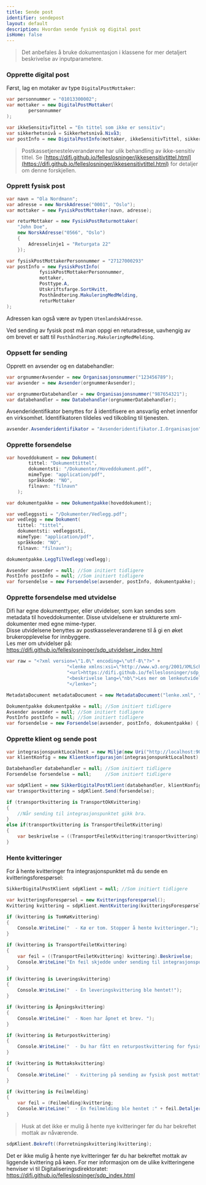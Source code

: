 ```yaml
---
title: Sende post
identifier: sendepost
layout: default
description: Hvordan sende fysisk og digital post
isHome: false
---
```


> Det anbefales å bruke dokumentasjon i klassene for mer detaljert beskrivelse av inputparametere.

### Opprette digital post

Først, lag en motaker av type `DigitalPostMottaker`:

``` csharp
var personnummer = "01013300002";
var mottaker = new DigitalPostMottaker(
        personnummer 
);

var ikkeSensitivTittel = "En tittel som ikke er sensitiv";
var sikkerhetsnivå = Sikkerhetsnivå.Nivå3;
var postInfo = new DigitalPostInfo(mottaker, ikkeSensitivTittel, sikkerhetsnivå);
```

> Postkassetjenesteleverandørene har ulik behandling av ikke-sensitiv tittel. Se [https://difi.github.io/felleslosninger/ikkesensitivtittel.html](https://difi.github.io/felleslosninger/ikkesensitivtittel.html) for detaljer om denne forskjellen.


### Opprett fysisk post

``` csharp
var navn = "Ola Nordmann";
var adresse = new NorskAdresse("0001", "Oslo");
var mottaker = new FysiskPostMottaker(navn, adresse);

var returMottaker = new FysiskPostReturmottaker(
    "John Doe", 
    new NorskAdresse("0566", "Oslo")
    {
        Adresselinje1 = "Returgata 22"
    });

var fysiskPostMottakerPersonnummer = "27127000293"
var postInfo = new FysiskPostInfo(
            fysiskPostMottakerPersonnummer,
            mottaker, 
            Posttype.A, 
            Utskriftsfarge.SortHvitt, 
            Posthåndtering.MakuleringMedMelding, 
            returMottaker
);
```

Adressen kan også være av typen `UtenlandskAdresse`.

Ved sending av fysisk post må man oppgi en returadresse, uavhengig av om brevet er satt til `Posthåndtering.MakuleringMedMelding`.

### Oppsett før sending

Opprett en avsender og en databehandler:

``` csharp
var orgnummerAvsender = new Organisasjonsnummer("123456789");
var avsender = new Avsender(orgnummerAvsender);

var orgnummerDatabehandler = new Organisasjonsnummer("987654321");
var databehandler = new Databehandler(orgnummerDatabehandler);
```

Avsenderidentifikator benyttes for å identifisere en ansvarlig enhet innenfor en virksomhet. 
Identifikatoren tildeles ved tilkobling til tjenesten. 

``` csharp
avsender.Avsenderidentifikator = "Avsenderidentifikator.I.Organisasjon";
```

### Opprette forsendelse

``` csharp
var hoveddokument = new Dokument(
        tittel: "Dokumenttittel", 
        dokumentsti: "/Dokumenter/Hoveddokument.pdf", 
        mimeType: "application/pdf", 
        språkkode: "NO", 
        filnavn: "filnavn"
    );

var dokumentpakke = new Dokumentpakke(hoveddokument);

var vedleggssti = "/Dokumenter/Vedlegg.pdf";
var vedlegg = new Dokument(
    tittel: "tittel", 
    dokumentsti: vedleggssti, 
    mimeType: "application/pdf", 
    språkkode: "NO", 
    filnavn: "filnavn");

dokumentpakke.LeggTilVedlegg(vedlegg);

Avsender avsender = null; //Som initiert tidligere
PostInfo postInfo = null; //Som initiert tidligere
var forsendelse = new Forsendelse(avsender, postInfo, dokumentpakke);
```


### Opprette forsendelse med utvidelse

Difi har egne dokumenttyper, eller utvidelser, som kan sendes som metadata til hoveddokumenter. Disse utvidelsene er strukturerte xml-dokumenter med egne mime-typer.  
Disse utvidelsene benyttes av postkasseleverandørene til å gi en øket brukeropplevelse for innbyggere.   
Les mer om utvidelser på: https://difi.github.io/felleslosninger/sdp_utvidelser_index.html  

``` csharp
var raw = "<?xml version=\"1.0\" encoding=\"utf-8\"?>" +
                      "<lenke xmlns:xsi=\"http://www.w3.org/2001/XMLSchema-instance\" xmlns:xsd=\"http://www.w3.org/2001/XMLSchema\" xmlns=\"http://begrep.difi.no/sdp/utvidelser/lenke\">" +
                      "<url>https://difi.github.io/felleslosninger/sdp_lenke.html</url>" +
                      "<beskrivelse lang=\"nb\">Les mer om lenkeutvidelse</beskrivelse>" +
                      "</lenke>";

MetadataDocument metadataDocument = new MetadataDocument("lenke.xml", "application/vnd.difi.dpi.lenke", raw);

Dokumentpakke dokumentpakke = null; //Som initiert tidligere
Avsender avsender = null; //Som initiert tidligere
PostInfo postInfo = null; //Som initiert tidligere
var forsendelse = new Forsendelse(avsender, postInfo, dokumentpakke) { MetadataDocument = metadataDocument };
```

### Opprette klient og sende post


``` csharp
var integrasjonspunktLocalhost = new Miljø(new Uri("http://localhost:9093"));
var klientKonfig = new Klientkonfigurasjon(integrasjonspunktLocalhost);

Databehandler databehandler = null; //Som initiert tidligere
Forsendelse forsendelse = null;     //Som initiert tidligere

var sdpKlient = new SikkerDigitalPostKlient(databehandler, klientKonfig);
var transportkvittering = sdpKlient.Send(forsendelse);

if (transportkvittering is TransportOkKvittering)
{
    //Når sending til integrasjonspunktet gikk bra.		
}
else if(transportkvittering is TransportFeiletKvittering)
{
    var beskrivelse = ((TransportFeiletKvittering)transportkvittering).Beskrivelse;
}
```

### Hente kvitteringer

For å hente kvitteringer fra integrasjonspunktet må du sende en kvitteringsforespørsel:

``` csharp
SikkerDigitalPostKlient sdpKlient = null; //Som initiert tidligere

var kvitteringsForespørsel = new Kvitteringsforespørsel();
Kvittering kvittering = sdpKlient.HentKvittering(kvitteringsForespørsel);

if (kvittering is TomKøKvittering)
{
    Console.WriteLine("  - Kø er tom. Stopper å hente kvitteringer.");
}

if (kvittering is TransportFeiletKvittering)
{
    var feil = ((TransportFeiletKvittering) kvittering).Beskrivelse;
    Console.WriteLine("En feil skjedde under sending til integrasjonspunktet.");
}

if (kvittering is Leveringskvittering)
{
    Console.WriteLine("  - En leveringskvittering ble hentet!");
}

if (kvittering is Åpningskvittering)
{
    Console.WriteLine("  - Noen har åpnet et brev. ");
}

if (kvittering is Returpostkvittering)
{
    Console.WriteLine("  - Du har fått en returpostkvittering for fysisk post.");
}

if (kvittering is Mottakskvittering)
{
    Console.WriteLine("  - Kvittering på sending av fysisk post mottatt.");
}

if (kvittering is Feilmelding)
{
    var feil = (Feilmelding)kvittering;
    Console.WriteLine("  - En feilmelding ble hentet :" + feil.Detaljer, true);
}
```

> Husk at det ikke er mulig å hente nye kvitteringer før du har bekreftet mottak av nåværende. 


``` csharp
sdpKlient.Bekreft((Forretningskvittering)kvittering);
```

Det er ikke mulig å hente nye kvitteringer før du har bekreftet mottak av liggende kvittering på køen.
For mer informasjon om de ulike kvitteringene henviser vi til Digitaliseringsdirektoratet: https://difi.github.io/felleslosninger/sdp_index.html

